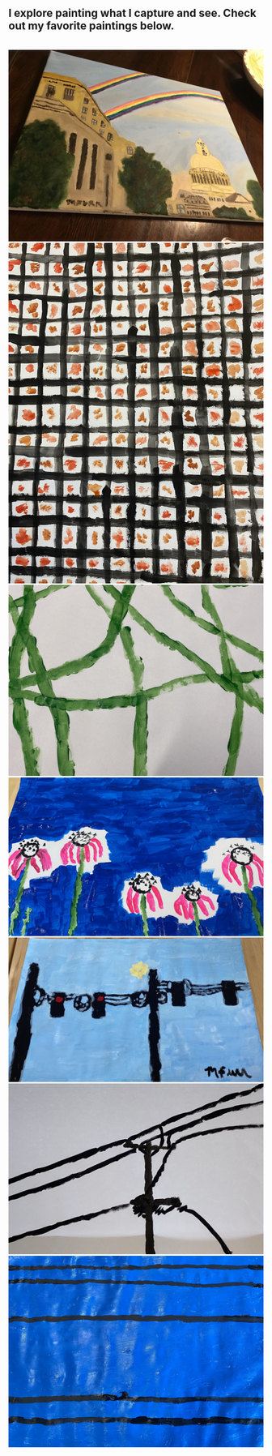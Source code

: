 ## I explore painting what I capture and see. Check out my favorite paintings below. ##



<br>



<img class="profile-picture" src="paintings/painting1.jpg">



<img class="profile-picture" src="paintings/painting2.jpg">



<img class="profile-picture" src="paintings/painting3.jpg">



<img class="profile-picture" src="paintings/painting4.jpg">



<img class="profile-picture" src="paintings/painting5.jpg">



<img class="profile-picture" src="paintings/painting6.jpg">



<img class="profile-picture" src="paintings/painting7.jpg">



<br>

<br>
  
  
  
